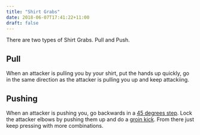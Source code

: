 ```yaml
---
title: "Shirt Grabs"
date: 2018-06-07T17:41:22+11:00
draft: false
---
```


There are two types of Shirt Grabs. Pull and Push.


## Pull

When an attacker is pulling you by your shirt, put the hands up quickly, go in the same direction as the attacker is pulling you up and keep attackiing.

## Pushing

When an attacker is pushing you, go backwards in a [45 degrees step](../../footwork/45_degrees). Lock the attacker elbows by pushing them up and do a [groin kick](../../strikes/leg/groin). From there just keep pressing with more combinations.
